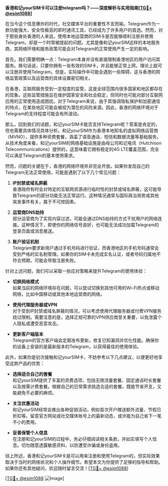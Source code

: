 **香港和记yourSIM卡可以注册telegram吗？——深度解析与实用指南[[TG💪+ @esim1088](https://t.me/s/esim1088)]**

在当今这个信息爆炸的时代，社交媒体平台的重要性不言而喻。Telegram作为一款功能强大、安全性极高的即时通讯工具，已经成为了许多用户的首选。然而，对于那些身处香港的人来说，使用本地运营商的SIM卡是否能够顺利注册并使用Telegram，却是一个时常被提起的问题。尤其是像和记yourSIM这样的本地服务商，其网络环境和服务政策可能会对Telegram的正常使用产生一定的影响。

首先，我们需要明确一点：Telegram本身并没有直接限制香港地区的用户访问其服务。换句话说，只要你拥有一张有效的SIM卡，并且能够正常上网，理论上就可以注册并使用Telegram。但是，实际操作中可能会遇到一些障碍，这与香港的网络监管政策以及运营商的具体设置密切相关。

在香港，互联网服务受到一定程度的监管，这是全球范围内很多国家和地区都存在的现象。这些监管措施旨在维护国家安全和社会稳定，但同时也可能对部分互联网应用的正常使用造成困扰。对于Telegram来说，由于其强调隐私保护和加密通信的特点，在某些地区可能会被视为潜在的风险来源。因此，香港的网络环境对于Telegram的支持程度可能会有所波动。

那么，回到我们的话题，和记yourSIM卡能否支持Telegram呢？答案是肯定的，但也需要具体情况具体分析。和记yourSIM作为香港本地知名的虚拟网络运营商（MVNO），提供多种资费套餐，涵盖了语音通话、短信和数据流量等基础服务。从技术角度来看，和记yourSIM的网络基础设施是由母公司和记电讯（Hutchison Telecommunications）提供的，这意味着它拥有稳定的4G LTE覆盖范围，完全可以满足Telegram的基本使用需求。

然而，问题的关键在于，香港的网络环境并非完全开放。如果你发现自己的Telegram无法正常使用，可能是遇到了以下几个常见问题：

1. **IP封禁或域名屏蔽**  
   香港政府有时会对特定的互联网资源进行临时性的封禁或域名屏蔽，这可能导致Telegram的部分功能无法正常运行。这种情况通常与国际政治局势或其他突发事件有关，属于不可控因素。

2. **运营商DNS劫持**  
   部分运营商为了实现内容过滤，可能会通过DNS劫持的方式干扰用户的网络连接。这种情况下，即使你的网络信号良好，也可能无法成功加载Telegram的登录页面或消息推送。

3. **账户验证机制**  
   Telegram要求新用户通过手机号码进行验证，而香港地区的手机号码通常会受到严格的实名制管理。如果你的SIM卡未完成实名认证，或者号码归属地不符合预期，可能会导致注册失败。

针对上述问题，我们可以采取一些应对策略来提升Telegram的使用体验：

- **切换网络模式**  
  如果当前的网络环境存在问题，可以尝试切换到其他可用的Wi-Fi热点或移动网络，比如中国移动或其他本地运营商的网络。

- **使用代理服务器或VPN**  
  对于受到IP封禁或域名屏蔽的情况，可以考虑使用代理服务器或付费VPN服务绕过限制。需要注意的是，选择正规可靠的VPN供应商至关重要，以免泄露个人隐私或遭受恶意攻击。

- **更新客户端版本**  
  Telegram的官方客户端会定期发布更新，修复已知漏洞并优化性能。确保你的设备上安装的是最新版本的Telegram，以获得最佳的使用体验。

此外，如果你是初次接触和记yourSIM卡，不妨参考以下几点建议，以便更好地享受这款产品的优势：

- **选择适合自己的套餐**  
  和记yourSIM提供了丰富的资费选项，包括无限流量套餐、固定通话时长套餐以及按需计费套餐。根据自己的日常需求挑选合适的套餐，既能节省开支，又能避免不必要的麻烦。

- **关注优惠活动**  
  和记yourSIM经常会推出各种促销活动，例如首次开户赠送额外流量、节假日折扣等。留意官方网站或社交媒体账号上的最新动态，或许能为自己省下一笔不小的费用。

- **妥善保管个人信息**  
  在注册和记yourSIM的过程中，务必仔细阅读相关条款，并如实填写个人信息。切勿随意透露敏感资料，以防遭受诈骗或身份盗用。

综上所述，香港和记yourSIM卡是可以用来注册和使用Telegram的，但实际效果取决于当时的网络状况和个人操作细节。希望本文为你提供了足够的指导和帮助。如果你还有其他疑问，欢迎随时留言交流！[[TG💪+ @esim1088](https://t.me/s/esim1088)]

[[TG💪+ @esim1088](https://t.me/s/esim1088) ![Image](https://i.postimg.cc/4NQfJmqS/Snipaste-2025-05-13-00-14-12.png)]